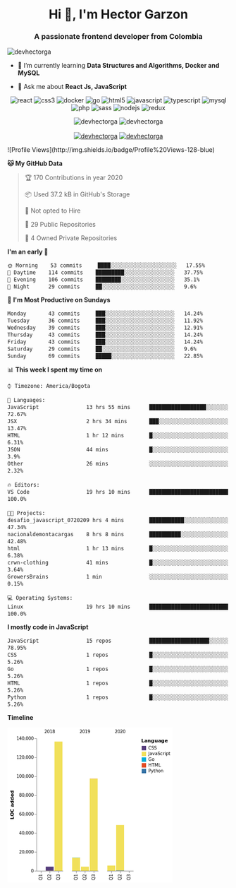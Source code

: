 <h1 align="center">Hi 👋, I'm Hector Garzon</h1>
<h3 align="center">A passionate frontend developer from Colombia</h3>

<p align="left"> <img src="https://komarev.com/ghpvc/?username=devhectorga" alt="devhectorga" /> </p>

- 🌱 I’m currently learning **Data Structures and Algorithms, Docker and MySQL**

- 💬 Ask me about **React Js, JavaScript**

<p align="center"><img src="https://devicons.github.io/devicon/devicon.git/icons/react/react-original-wordmark.svg" alt="react" width="20" height="20"/> <img src="https://devicons.github.io/devicon/devicon.git/icons/css3/css3-original-wordmark.svg" alt="css3" width="20" height="20"/> <img src="https://devicons.github.io/devicon/devicon.git/icons/docker/docker-original-wordmark.svg" alt="docker" width="20" height="20"/> <img src="https://devicons.github.io/devicon/devicon.git/icons/go/go-original.svg" alt="go" width="20" height="20"/> <img src="https://devicons.github.io/devicon/devicon.git/icons/html5/html5-original-wordmark.svg" alt="html5" width="20" height="20"/> <img src="https://devicons.github.io/devicon/devicon.git/icons/javascript/javascript-original.svg" alt="javascript" width="20" height="20"/> <img src="https://devicons.github.io/devicon/devicon.git/icons/typescript/typescript-original.svg" alt="typescript" width="20" height="20"/> <img src="https://devicons.github.io/devicon/devicon.git/icons/mysql/mysql-original-wordmark.svg" alt="mysql" width="20" height="20"/> <img src="https://devicons.github.io/devicon/devicon.git/icons/php/php-original.svg" alt="php" width="20" height="20"/> <img src="https://devicons.github.io/devicon/devicon.git/icons/sass/sass-original.svg" alt="sass" width="20" height="20"/> <img src="https://devicons.github.io/devicon/devicon.git/icons/nodejs/nodejs-original-wordmark.svg" alt="nodejs" width="20" height="20"/> <img src="https://devicons.github.io/devicon/devicon.git/icons/redux/redux-original.svg" alt="redux" width="20" height="20"/></p><p align="center"> <img src="https://github-readme-stats.vercel.app/api?username=devhectorga&count_private=true&show_icons=true" alt="devhectorga" /> <img src="https://github-readme-stats.vercel.app/api/top-langs/?username=devhectorga&layout=compact" alt="devhectorga" /></p>

<p align="center">
<a href="https://twitter.com/devhectorga" target="blank"><img align="center" src="https://cdn.jsdelivr.net/npm/simple-icons@3.0.1/icons/twitter.svg" alt="devhectorga" height="20" width="20" /></a>
<a href="https://linkedin.com/in/devhectorga" target="blank"><img align="center" src="https://cdn.jsdelivr.net/npm/simple-icons@3.0.1/icons/linkedin.svg" alt="devhectorga" height="20" width="20" /></a>
</p>
<!--START_SECTION:waka-->
![Profile Views](http://img.shields.io/badge/Profile%20Views-128-blue)

**🐱 My GitHub Data** 

> 🏆 170 Contributions in year 2020
 > 
> 📦 Used 37.2 kB in GitHub's Storage 
 > 
> 🚫 Not opted to Hire
 > 
> 📜 29 Public Repositories 
 > 
> 🔑 4 Owned Private Repositories 

**I'm an early 🐤** 

```text
🌞 Morning    53 commits     ████░░░░░░░░░░░░░░░░░░░░░   17.55% 
🌆 Daytime    114 commits    █████████░░░░░░░░░░░░░░░░   37.75% 
🌃 Evening    106 commits    ████████░░░░░░░░░░░░░░░░░   35.1% 
🌙 Night      29 commits     ██░░░░░░░░░░░░░░░░░░░░░░░   9.6%

```
📅 **I'm Most Productive on Sundays** 

```text
Monday       43 commits     ███░░░░░░░░░░░░░░░░░░░░░░   14.24% 
Tuesday      36 commits     ███░░░░░░░░░░░░░░░░░░░░░░   11.92% 
Wednesday    39 commits     ███░░░░░░░░░░░░░░░░░░░░░░   12.91% 
Thursday     43 commits     ███░░░░░░░░░░░░░░░░░░░░░░   14.24% 
Friday       43 commits     ███░░░░░░░░░░░░░░░░░░░░░░   14.24% 
Saturday     29 commits     ██░░░░░░░░░░░░░░░░░░░░░░░   9.6% 
Sunday       69 commits     █████░░░░░░░░░░░░░░░░░░░░   22.85%

```


📊 **This week I spent my time on** 

```text
⌚︎ Timezone: America/Bogota

💬 Languages: 
JavaScript               13 hrs 55 mins      ██████████████████░░░░░░░   72.67% 
JSX                      2 hrs 34 mins       ███░░░░░░░░░░░░░░░░░░░░░░   13.47% 
HTML                     1 hr 12 mins        █░░░░░░░░░░░░░░░░░░░░░░░░   6.31% 
JSON                     44 mins             █░░░░░░░░░░░░░░░░░░░░░░░░   3.9% 
Other                    26 mins             ░░░░░░░░░░░░░░░░░░░░░░░░░   2.32%

🔥 Editors: 
VS Code                  19 hrs 10 mins      █████████████████████████   100.0%

🐱‍💻 Projects: 
desafio_javascript_0720209 hrs 4 mins        ███████████░░░░░░░░░░░░░░   47.34% 
nacionaldemontacargas    8 hrs 8 mins        ██████████░░░░░░░░░░░░░░░   42.48% 
html                     1 hr 13 mins        █░░░░░░░░░░░░░░░░░░░░░░░░   6.38% 
crwn-clothing            41 mins             █░░░░░░░░░░░░░░░░░░░░░░░░   3.64% 
GrowersBrains            1 min               ░░░░░░░░░░░░░░░░░░░░░░░░░   0.15%

💻 Operating Systems: 
Linux                    19 hrs 10 mins      █████████████████████████   100.0%

```

**I mostly code in JavaScript** 

```text
JavaScript               15 repos            ███████████████████░░░░░░   78.95% 
CSS                      1 repos             █░░░░░░░░░░░░░░░░░░░░░░░░   5.26% 
Go                       1 repos             █░░░░░░░░░░░░░░░░░░░░░░░░   5.26% 
HTML                     1 repos             █░░░░░░░░░░░░░░░░░░░░░░░░   5.26% 
Python                   1 repos             █░░░░░░░░░░░░░░░░░░░░░░░░   5.26%

```


**Timeline**

![Chart not found](https://github.com/devHectorGa/devHectorGa/blob/master/charts/bar_graph.png) 


<!--END_SECTION:waka-->

